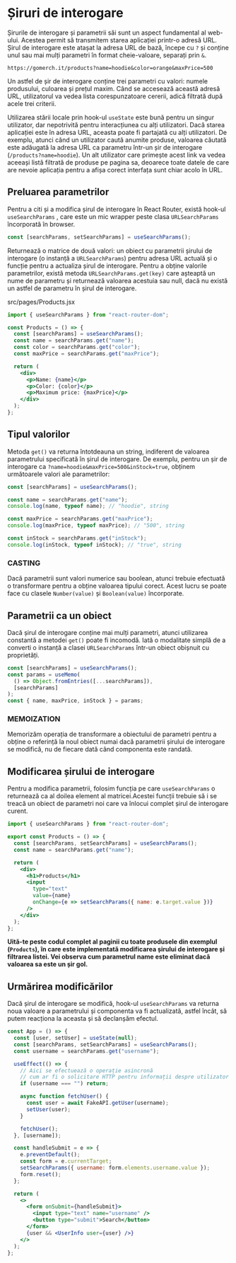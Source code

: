# Șiruri de interogare
Șirurile de interogare și parametrii săi sunt un aspect fundamental al web-ului. Acestea permit să transmitem starea aplicației printr-o adresă URL. Șirul de interogare este atașat la adresa URL de bază, începe cu `?` și conține unul sau mai mulți parametri în format cheie-valoare, separați prin `&`.

`https://gomerch.it/products?name=hoodie&color=orange&maxPrice=500`

Un astfel de șir de interogare conține trei parametri cu valori: numele produsului, culoarea și prețul maxim. Când se accesează această adresă URL, utilizatorul va vedea lista corespunzatoare cererii, adică filtrată după acele trei criterii.

Utilizarea stării locale prin hook-ul `useState` este bună pentru un singur utilizator, dar nepotrivită pentru interacțiunea cu alți utilizatori. Dacă starea aplicației este în adresa URL, aceasta poate fi partajată cu alți utilizatori. De exemplu, atunci când un utilizator caută anumite produse, valoarea căutată este adăugată la adresa URL ca parametru într-un șir de interogare (`/products?name=hoodie`). Un alt utilizator care primește acest link va vedea aceeași listă filtrată de produse pe pagina sa, deoarece toate datele de care are nevoie aplicația pentru a afișa corect interfața sunt chiar acolo în URL.

## Preluarea parametrilor
Pentru a citi și a modifica șirul de interogare în React Router, există hook-ul `useSearchParams` , care este un mic wrapper peste clasa `URLSearchParams` încorporată în browser.

```jsx
const [searchParams, setSearchParams] = useSearchParams();
```

Returnează o matrice de două valori: un obiect cu parametrii șirului de interogare (o instanță a `URLSearchParams`) pentru adresa URL actuală și o funcție pentru a actualiza șirul de interogare. Pentru a obține valorile parametrilor, există metoda `URLSearchParams.get(key)` care așteaptă un nume de parametru și returnează valoarea acestuia sau null, dacă nu există un astfel de parametru în șirul de interogare.

src/pages/Products.jsx
```jsx
import { useSearchParams } from "react-router-dom";

const Products = () => {
  const [searchParams] = useSearchParams();
  const name = searchParams.get("name");
  const color = searchParams.get("color");
  const maxPrice = searchParams.get("maxPrice");

  return (
    <div>
      <p>Name: {name}</p>
      <p>Color: {color}</p>
      <p>Maximum price: {maxPrice}</p>
    </div>
  );
};
```

## Tipul valorilor
Metoda `get()` va returna întotdeauna un string, indiferent de valoarea parametrului specificată în șirul de interogare. De exemplu, pentru un șir de interogare ca `?name=hoodie&maxPrice=500&inStock=true`, obținem următoarele valori ale parametrilor:

```jsx
const [searchParams] = useSearchParams();

const name = searchParams.get("name");
console.log(name, typeof name); // "hoodie", string

const maxPrice = searchParams.get("maxPrice");
console.log(maxPrice, typeof maxPrice); // "500", string

const inStock = searchParams.get("inStock");
console.log(inStock, typeof inStock); // "true", string
```

### CASTING
Dacă parametrii sunt valori numerice sau boolean, atunci trebuie efectuată o transformare pentru a obține valoarea tipului corect. Acest lucru se poate face cu clasele `Number(value)` și `Boolean(value)` încorporate.

## Parametrii ca un obiect
Dacă șirul de interogare conține mai mulți parametri, atunci utilizarea constantă a metodei `get()` poate fi incomodă. Iată o modalitate simplă de a converti o instanță a clasei `URLSearchParams` într-un obiect obișnuit cu proprietăți.
```jsx
const [searchParams] = useSearchParams();
const params = useMemo(
  () => Object.fromEntries([...searchParams]),
  [searchParams]
);
const { name, maxPrice, inStock } = params;
```
### MEMOIZATION
Memorizăm operația de transformare a obiectului de parametri pentru a obține o referință la noul obiect numai dacă parametrii șirului de interogare se modifică, nu de fiecare dată când componenta este randată.

## Modificarea șirului de interogare
Pentru a modifica parametrii, folosim funcția pe care `useSearchParams` o returnează ca al doilea element al matricei.Acestei funcții trebuie să i se treacă un obiect de parametri noi care va înlocui complet șirul de interogare curent.
```jsx
import { useSearchParams } from "react-router-dom";

export const Products = () => {
  const [searchParams, setSearchParams] = useSearchParams();
  const name = searchParams.get("name");

  return (
    <div>
      <h1>Products</h1>
      <input
        type="text"
        value={name}
        onChange={e => setSearchParams({ name: e.target.value })}
      />
    </div>
  );
};
```
**Uită-te peste codul complet al paginii cu toate produsele din exemplul (`Products`), în care este implementată modificarea șirului de interogare și filtrarea listei. Vei observa cum parametrul name este eliminat dacă valoarea sa este un șir gol.**


## Urmărirea modificărilor
Dacă șirul de interogare se modifică, hook-ul `useSearchParams` va returna noua valoare a parametrului și componenta va fi actualizată, astfel încât, să putem reacționa la aceasta și să declanșăm efectul.
```jsx
const App = () => {
  const [user, setUser] = useState(null);
  const [searchParams, setSearchParams] = useSearchParams();
  const username = searchParams.get("username");

  useEffect(() => {
    // Aici se efectuează o operație asincronă 
    // cum ar fi o solicitare HTTP pentru informații despre utilizator
    if (username === "") return;

    async function fetchUser() {
      const user = await FakeAPI.getUser(username);
      setUser(user);
    }

    fetchUser();
  }, [username]);

  const handleSubmit = e => {
    e.preventDefault();
    const form = e.currentTarget;
    setSearchParams({ username: form.elements.username.value });
    form.reset();
  };

  return (
    <>
      <form onSubmit={handleSubmit}>
        <input type="text" name="username" />
        <button type="submit">Search</button>
      </form>
      {user && <UserInfo user={user} />}
    </>
  );
};
```
